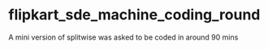 # flipkart_sde_machine_coding_round

A mini version of splitwise was asked to be coded in around 90 mins
